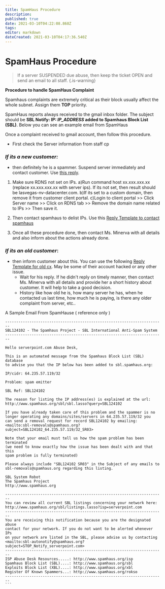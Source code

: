 ```yaml
---
title: SpamHaus Procedure
description: 
published: true
date: 2021-03-10T04:22:08.868Z
tags: 
editor: markdown
dateCreated: 2021-03-10T04:17:36.540Z
---
```


# SpamHaus Procedure

> If a server SUSPENDED due abuse, then keep the ticket OPEN and send an email to all staff.
{.is-warning}

**Procedure to handle SpamHaus Complaint**

Spamhaus complaints are extremely critical as their block usually affect the whole subnet. Assign them **TOP** priority.

SpamHaus reports always received to the gmail inbox folder. The subject should be **SBL Notify: IP: _IP_ADDRESS_ added to Spamhaus Block List (SBL)**. Below you can see an example email from SpamHaus

Once a complaint received to gmail account, then follow this procedure.

- First check the Server information from staff cp

### ***If its a new customer:*** 

- then definitely he is a spammer. Suspend server immediately and contact customer. Use  [this reply](/Templates/Spamhaustreplies).

1. Make sure RDNS not set on IPs. 
  a)Run command host xx.xxx.xxx.xx  (replace xx.xxx.xxx.xx with server ips). If its not set, then result should be lasvegas-nv-datacenter.com.
  b)If its set to a custom domain, then remove it from customer client portal.
  c)Login to client portal >> Click Server name >> Click on RDNS tab >> Remove the domain name related to IPs >>  Then save it.
   
1. Then contact spamhaus to delist IPs. Use this [Reply Template to contact spamhaus](/Templates/Spamhaustreplies)
1. Once all these procedure done, then contact Ms. Minerva with all details and also inform about the actions already done.

### ***If its an old customer***: 

- then inform customer about this. You can use the following [Reply Template for old cx](/Templates/Spamhaustreplies). May be some of their account hacked or any other issue. 
    - Wait for his reply. If he didn't reply on timely manner, then contact Ms. Minerva with all details and provide her a short history about customer. It will help to take a good decision.
   - History like how old he is, how many server he has, when he contacted us last time, how much he is paying, is there any older complaint from server, etc..
   
  
 A Sample Email From SpamHause ( reference only )
 
 ````
 ------------------------------------------------------------------------
SBL124102 - The Spamhaus Project - SBL International Anti-Spam System
------------------------------------------------------------------------

Hello serverpoint.com Abuse Desk,

This is an automated message from the Spamhaus Block List (SBL) database
to advise you that the IP below has been added to sbl.spamhaus.org:

IP/cidr: 64.235.57.119/32

Problem: spam emitter

SBL Ref: SBL124102

The reason for listing the IP address(es) is explained at the url:
http://www.spamhaus.org/sbl/sbl.lasso?query=SBL124102

If you have already taken care of this problem and the spammer is no
longer operating any domains/sites/servers in 64.235.57.119/32 you
can send a removal request for record SBL124102 by emailing:
<mailto:sbl-removals@spamhaus.org?subject=SBL124102_64.235.57.119/32_SR03>

Note that your email must tell us how the spam problem has been terminated
(we need to know exactly how the issue has been dealt with and that this
spam problem is fully terminated)

Please always include "SBL124102 SR03" in the Subject of any emails to
sbl-removals@spamhaus.org regarding this listing.

SBL System Robot
The Spamhaus Project
http://www.spamhaus.org

------------------------------------------------------------------------
You can review all current SBL listings concerning your network here:
http://www.spamhaus.org/sbl/listings.lasso?isp=serverpoint.com
------------------------------------------------------------------------
You are receiving this notification because you are the designated abuse
contact for your network. If you do not want to be alerted whenever IPs
on your network are listed in the SBL, please advise us by contacting
<mailto:sbl-autonotify@spamhaus.org?subject=STOP_Notify_serverpoint.com>
------------------------------------------------------------------------
ISP Abuse Desk Resources.....: http://www.spamhaus.org/isp
Spamhaus Block List (SBL)....: http://www.spamhaus.org/sbl
Exploits Block List (XBL)....: http://www.spamhaus.org/xbl
Register Of Known Spammers...: http://www.spamhaus.org/rokso
------------------------------------------------------------------------
```



